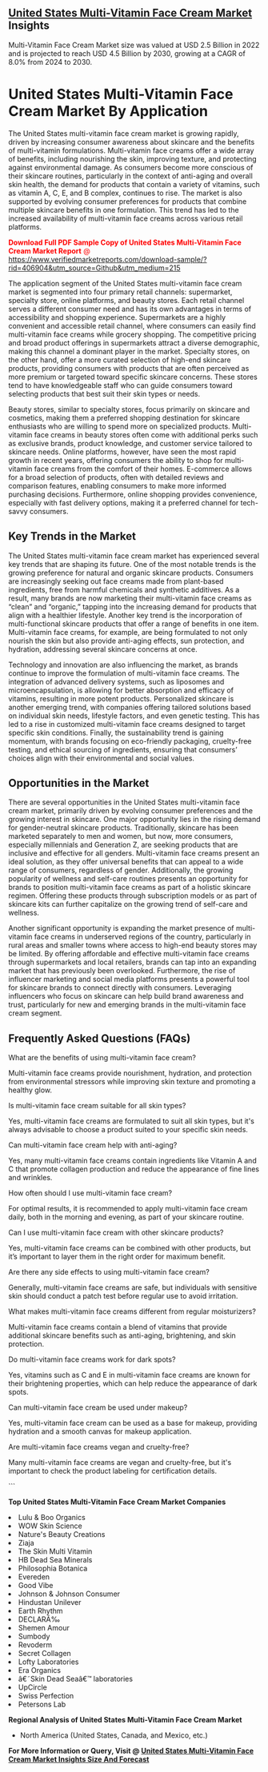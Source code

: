 <h2><a href="https://www.verifiedmarketreports.com/download-sample/?rid=406904&amp;utm_source=Github&amp;utm_medium=215" target="_blank">United States Multi-Vitamin Face Cream Market</a> Insights</h2><p>Multi-Vitamin Face Cream Market size was valued at USD 2.5 Billion in 2022 and is projected to reach USD 4.5 Billion by 2030, growing at a CAGR of 8.0% from 2024 to 2030.</p><p><h1>United States Multi-Vitamin Face Cream Market By Application</h1><p>The United States multi-vitamin face cream market is growing rapidly, driven by increasing consumer awareness about skincare and the benefits of multi-vitamin formulations. Multi-vitamin face creams offer a wide array of benefits, including nourishing the skin, improving texture, and protecting against environmental damage. As consumers become more conscious of their skincare routines, particularly in the context of anti-aging and overall skin health, the demand for products that contain a variety of vitamins, such as vitamin A, C, E, and B complex, continues to rise. The market is also supported by evolving consumer preferences for products that combine multiple skincare benefits in one formulation. This trend has led to the increased availability of multi-vitamin face creams across various retail platforms.<p><span class=""><span style="color: #ff0000;"><strong>Download Full PDF Sample Copy of United States Multi-Vitamin Face Cream Market Report</strong> @ </span><a href="https://www.verifiedmarketreports.com/download-sample/?rid=406904&amp;utm_source=Github&amp;utm_medium=215" target="_blank">https://www.verifiedmarketreports.com/download-sample/?rid=406904&amp;utm_source=Github&amp;utm_medium=215</a></span></p></p><p>The application segment of the United States multi-vitamin face cream market is segmented into four primary retail channels: supermarket, specialty store, online platforms, and beauty stores. Each retail channel serves a different consumer need and has its own advantages in terms of accessibility and shopping experience. Supermarkets are a highly convenient and accessible retail channel, where consumers can easily find multi-vitamin face creams while grocery shopping. The competitive pricing and broad product offerings in supermarkets attract a diverse demographic, making this channel a dominant player in the market. Specialty stores, on the other hand, offer a more curated selection of high-end skincare products, providing consumers with products that are often perceived as more premium or targeted toward specific skincare concerns. These stores tend to have knowledgeable staff who can guide consumers toward selecting products that best suit their skin types or needs.<p>Beauty stores, similar to specialty stores, focus primarily on skincare and cosmetics, making them a preferred shopping destination for skincare enthusiasts who are willing to spend more on specialized products. Multi-vitamin face creams in beauty stores often come with additional perks such as exclusive brands, product knowledge, and customer service tailored to skincare needs. Online platforms, however, have seen the most rapid growth in recent years, offering consumers the ability to shop for multi-vitamin face creams from the comfort of their homes. E-commerce allows for a broad selection of products, often with detailed reviews and comparison features, enabling consumers to make more informed purchasing decisions. Furthermore, online shopping provides convenience, especially with fast delivery options, making it a preferred channel for tech-savvy consumers.<h2>Key Trends in the Market</h2><p>The United States multi-vitamin face cream market has experienced several key trends that are shaping its future. One of the most notable trends is the growing preference for natural and organic skincare products. Consumers are increasingly seeking out face creams made from plant-based ingredients, free from harmful chemicals and synthetic additives. As a result, many brands are now marketing their multi-vitamin face creams as “clean” and “organic,” tapping into the increasing demand for products that align with a healthier lifestyle. Another key trend is the incorporation of multi-functional skincare products that offer a range of benefits in one item. Multi-vitamin face creams, for example, are being formulated to not only nourish the skin but also provide anti-aging effects, sun protection, and hydration, addressing several skincare concerns at once.<p>Technology and innovation are also influencing the market, as brands continue to improve the formulation of multi-vitamin face creams. The integration of advanced delivery systems, such as liposomes and microencapsulation, is allowing for better absorption and efficacy of vitamins, resulting in more potent products. Personalized skincare is another emerging trend, with companies offering tailored solutions based on individual skin needs, lifestyle factors, and even genetic testing. This has led to a rise in customized multi-vitamin face creams designed to target specific skin conditions. Finally, the sustainability trend is gaining momentum, with brands focusing on eco-friendly packaging, cruelty-free testing, and ethical sourcing of ingredients, ensuring that consumers’ choices align with their environmental and social values.<h2>Opportunities in the Market</h2><p>There are several opportunities in the United States multi-vitamin face cream market, primarily driven by evolving consumer preferences and the growing interest in skincare. One major opportunity lies in the rising demand for gender-neutral skincare products. Traditionally, skincare has been marketed separately to men and women, but now, more consumers, especially millennials and Generation Z, are seeking products that are inclusive and effective for all genders. Multi-vitamin face creams present an ideal solution, as they offer universal benefits that can appeal to a wide range of consumers, regardless of gender. Additionally, the growing popularity of wellness and self-care routines presents an opportunity for brands to position multi-vitamin face creams as part of a holistic skincare regimen. Offering these products through subscription models or as part of skincare kits can further capitalize on the growing trend of self-care and wellness.<p>Another significant opportunity is expanding the market presence of multi-vitamin face creams in underserved regions of the country, particularly in rural areas and smaller towns where access to high-end beauty stores may be limited. By offering affordable and effective multi-vitamin face creams through supermarkets and local retailers, brands can tap into an expanding market that has previously been overlooked. Furthermore, the rise of influencer marketing and social media platforms presents a powerful tool for skincare brands to connect directly with consumers. Leveraging influencers who focus on skincare can help build brand awareness and trust, particularly for new and emerging brands in the multi-vitamin face cream segment.<h2>Frequently Asked Questions (FAQs)</h2><p>What are the benefits of using multi-vitamin face cream?</p><p>Multi-vitamin face creams provide nourishment, hydration, and protection from environmental stressors while improving skin texture and promoting a healthy glow.</p><p>Is multi-vitamin face cream suitable for all skin types?</p><p>Yes, multi-vitamin face creams are formulated to suit all skin types, but it's always advisable to choose a product suited to your specific skin needs.</p><p>Can multi-vitamin face cream help with anti-aging?</p><p>Yes, many multi-vitamin face creams contain ingredients like Vitamin A and C that promote collagen production and reduce the appearance of fine lines and wrinkles.</p><p>How often should I use multi-vitamin face cream?</p><p>For optimal results, it is recommended to apply multi-vitamin face cream daily, both in the morning and evening, as part of your skincare routine.</p><p>Can I use multi-vitamin face cream with other skincare products?</p><p>Yes, multi-vitamin face creams can be combined with other products, but it’s important to layer them in the right order for maximum benefit.</p><p>Are there any side effects to using multi-vitamin face cream?</p><p>Generally, multi-vitamin face creams are safe, but individuals with sensitive skin should conduct a patch test before regular use to avoid irritation.</p><p>What makes multi-vitamin face creams different from regular moisturizers?</p><p>Multi-vitamin face creams contain a blend of vitamins that provide additional skincare benefits such as anti-aging, brightening, and skin protection.</p><p>Do multi-vitamin face creams work for dark spots?</p><p>Yes, vitamins such as C and E in multi-vitamin face creams are known for their brightening properties, which can help reduce the appearance of dark spots.</p><p>Can multi-vitamin face cream be used under makeup?</p><p>Yes, multi-vitamin face cream can be used as a base for makeup, providing hydration and a smooth canvas for makeup application.</p><p>Are multi-vitamin face creams vegan and cruelty-free?</p><p>Many multi-vitamin face creams are vegan and cruelty-free, but it's important to check the product labeling for certification details.</p>```</p><p><strong>Top United States Multi-Vitamin Face Cream Market Companies</strong></p><div data-test-id=""><p><li>Lulu & Boo Organics</li><li> WOW Skin Science</li><li> Nature's Beauty Creations</li><li> Ziaja</li><li> The Skin Multi Vitamin</li><li> HB Dead Sea Minerals</li><li> Philosophia Botanica</li><li> Evereden</li><li> Good Vibe</li><li> Johnson & Johnson Consumer</li><li> Hindustan Unilever</li><li> Earth Rhythm</li><li> DECLARÃ‰</li><li> Shemen Amour</li><li> Sumbody</li><li> Revoderm</li><li> Secret Collagen</li><li> Lofty Laboratories</li><li> Era Organics</li><li> â€˜Skin Dead Seaâ€™ laboratories</li><li> UpCircle</li><li> Swiss Perfection</li><li> Petersons Lab</li></p><div><strong>Regional Analysis of&nbsp;United States Multi-Vitamin Face Cream Market</strong></div><ul><li dir="ltr"><p dir="ltr">North America&nbsp;(United States, Canada, and Mexico, etc.)</p></li></ul><p><strong>For More Information or Query, Visit @&nbsp;</strong><strong><a href="https://www.verifiedmarketreports.com/product/multi-vitamin-face-cream-market/?utm_source=Github&amp;utm_medium=215" target="_blank">United States Multi-Vitamin Face Cream Market Insights Size And Forecast</a></strong></p></div>
